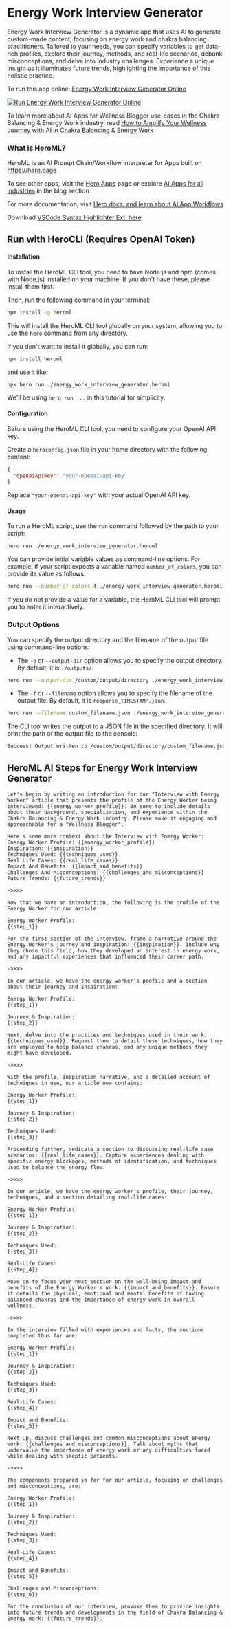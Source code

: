 # Energy Work Interview Generator

Energy Work Interview Generator is a dynamic app that uses AI to generate custom-made content, focusing on energy work and chakra balancing practitioners. Tailored to your needs, you can specify variables to get data-rich profiles, explore their journey, methods, and real-life scenarios, debunk misconceptions, and delve into industry challenges. Experience a unique insight as it illuminates future trends, highlighting the importance of this holistic practice.

To run this app online: [Energy Work Interview Generator Online](https://hero.page/app/energy-work-interview-generator-chakra-balance:-profiles-and-insights/QxOwA905WNPZW1q9l5bh)

[![Run Energy Work Interview Generator Online](/assets/run.svg)](https://hero.page/app/energy-work-interview-generator-chakra-balance:-profiles-and-insights/QxOwA905WNPZW1q9l5bh)

To learn more about AI Apps for Wellness Blogger use-cases in the Chakra Balancing & Energy Work industry, read [How to Amplify Your Wellness Journey with AI in Chakra Balancing & Energy Work](https://hero.page/blog/ai/chakra-balancing-and-energy-work/how-to-amplify-your-wellness-journey-with-ai-in-chakra-balancing-and-energy-work/170773)

### What is HeroML?
HeroML is an AI Prompt Chain/Workflow interpreter for Apps built on https://hero.page 

To see other apps, visit the [Hero Apps](https://hero.page/apps) page or explore [AI Apps for all industries](https://hero.page/blog) in the blog section

For more documentation, visit [Hero docs, and learn about AI App Workflows](https://hero.page/tutorials/introduction-to-heroml)

Download [VSCode Syntax Highlighter Ext. here](https://marketplace.visualstudio.com/items?itemName=hero-page.heroml)

## Run with HeroCLI (Requires OpenAI Token)

#### Installation

To install the HeroML CLI tool, you need to have Node.js and npm (comes with Node.js) installed on your machine. If you don't have these, please install them first. 

Then, run the following command in your terminal:

```bash
npm install -g heroml
```

This will install the HeroML CLI tool globally on your system, allowing you to use the `hero` command from any directory.

If you don't want to install it globally, you can run:

```bash
npm install heroml
```

and use it like:

```bash
npx hero run ./energy_work_interview_generator.heroml
```

We'll be using `hero run ...` in this tutorial for simplicity.

#### Configuration

Before using the HeroML CLI tool, you need to configure your OpenAI API key. 

Create a `heroconfig.json` file in your home directory with the following content:

```json
{
  "openaiApiKey": "your-openai-api-key"
}
```

Replace `"your-openai-api-key"` with your actual OpenAI API key.

#### Usage

To run a HeroML script, use the `run` command followed by the path to your script:

```bash
hero run ./energy_work_interview_generator.heroml
```

You can provide initial variable values as command-line options. For example, if your script expects a variable named `number_of_colors`, you can provide its value as follows:

```bash
hero run --number_of_colors 4 ./energy_work_interview_generator.heroml
```

If you do not provide a value for a variable, the HeroML CLI tool will prompt you to enter it interactively.

### Output Options

You can specify the output directory and the filename of the output file using command-line options:

- The `-o` or `--output-dir` option allows you to specify the output directory. By default, it is `./outputs/`.

```bash
hero run --output-dir /custom/output/directory ./energy_work_interview_generator.heroml
```

- The `-f` or `--filename` option allows you to specify the filename of the output file. By default, it is `response_TIMESTAMP.json`.

```bash
hero run --filename custom_filename.json ./energy_work_interview_generator.heroml
```

The CLI tool writes the output to a JSON file in the specified directory. It will print the path of the output file to the console:

```bash
Success! Output written to /custom/output/directory/custom_filename.json
```


## HeroML AI Steps for Energy Work Interview Generator
```
Let's begin by writing an introduction for our "Interview with Energy Worker" article that presents the profile of the Energy Worker being interviewed: {{energy_worker_profile}}. Be sure to include details about their background, specialization, and experience within the Chakra Balancing & Energy Work industry. Please make it engaging and approachable for a "Wellness Blogger".

Here's some more context about the Interview with Energy Worker:
Energy Worker Profile: {{energy_worker_profile}}
Inspiration: {{inspiration}}
Techniques Used: {{techniques_used}}
Real Life Cases: {{real_life_cases}}
Impact And Benefits: {{impact_and_benefits}}
Challenges And Misconceptions: {{challenges_and_misconceptions}}
Future Trends: {{future_trends}}

->>>>

Now that we have an introduction, the following is the profile of the Energy Worker for our article:

Energy Worker Profile:
{{step_1}}

For the first section of the interview, frame a narrative around the Energy Worker's journey and inspiration: {{inspiration}}. Include why they chose this field, how they developed an interest in energy work, and any impactful experiences that influenced their career path.

->>>>

In our article, we have the energy worker's profile and a section about their journey and inspiration:

Energy Worker Profile:
{{step_1}}

Journey & Inspiration:
{{step_2}}

Next, delve into the practices and techniques used in their work: {{techniques_used}}. Request them to detail these techniques, how they are employed to help balance chakras, and any unique methods they might have developed.

->>>>

With the profile, inspiration narrative, and a detailed account of techniques in use, our article now contains:

Energy Worker Profile:
{{step_1}}

Journey & Inspiration:
{{step_2}}

Techniques Used:
{{step_3}}

Proceeding further, dedicate a section to discussing real-life case scenarios: {{real_life_cases}}. Capture experiences dealing with specific energy blockages, methods of identification, and techniques used to balance the energy flow.

->>>>

In our article, we have the energy worker's profile, their journey, techniques, and a section detailing real-life cases:

Energy Worker Profile:
{{step_1}}

Journey & Inspiration:
{{step_2}}

Techniques Used:
{{step_3}}

Real-Life Cases:
{{step_4}}

Move on to focus your next section on the well-being impact and benefits of the Energy Worker's work: {{impact_and_benefits}}. Ensure it details the physical, emotional and mental benefits of having balanced chakras and the importance of energy work in overall wellness.

->>>>

In the interview filled with experiences and facts, the sections completed thus far are:

Energy Worker Profile:
{{step_1}}

Journey & Inspiration:
{{step_2}}

Techniques Used:
{{step_3}}

Real-Life Cases:
{{step_4}}

Impact and Benefits:
{{step_5}}

Next up, discuss challenges and common misconceptions about energy work: {{challenges_and_misconceptions}}. Talk about myths that undervalue the importance of energy work or any difficulties faced while dealing with skeptic patients.

->>>>

The components prepared so far for our article, focusing on challenges and misconceptions, are:

Energy Worker Profile:
{{step_1}}

Journey & Inspiration:
{{step_2}}

Techniques Used:
{{step_3}}

Real-Life Cases:
{{step_4}}

Impact and Benefits:
{{step_5}}

Challenges and Misconceptions:
{{step_6}}

For the conclusion of our interview, provoke them to provide insights into future trends and developments in the field of Chakra Balancing & Energy Work: {{future_trends}}.


```

